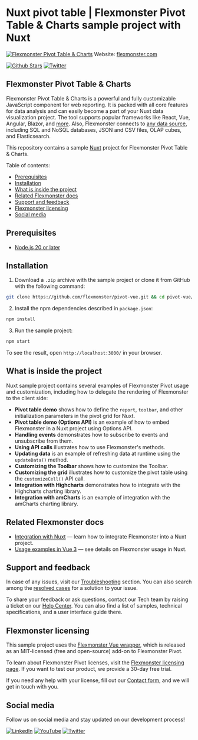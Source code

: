 # Nuxt pivot table | Flexmonster Pivot Table & Charts sample project with Nuxt
[![Flexmonster Pivot Table & Charts](https://cdn.flexmonster.com/readmes/vue.webp)](https://www.flexmonster.com?r=sample_nuxt)
Website: [flexmonster.com](https://www.flexmonster.com?r=sample_nuxt)

[![Github Stars](https://img.shields.io/github/stars/flexmonster?style=social)](https://github.com/flexmonster) [![Twitter](https://img.shields.io/twitter/follow/Flexmonster?style=social)](https://twitter.com/Flexmonster)

## Flexmonster Pivot Table & Charts
Flexmonster Pivot Table & Charts is a powerful and fully customizable JavaScript component for web reporting. It is packed with all core features for data analysis and can easily become a part of your Nuxt data visualization project. The tool supports popular frameworks like React, Vue, Angular, Blazor, and [more](https://www.flexmonster.com/doc/available-tutorials-integration?r=sample_nuxt). Also, Flexmonster connects to [any data source](https://www.flexmonster.com/doc/supported-data-sources?r=sample_nuxt), including SQL and NoSQL databases, JSON and CSV files, OLAP cubes, and Elasticsearch. 

This repository contains a sample [Nuxt](https://nuxt.com/) project for Flexmonster Pivot Table & Charts.

Table of contents:

* [Prerequisites](#prerequisites)
* [Installation](#installation)
* [What is inside the project](#what-is-inside-the-project)
* [Related Flexmonster docs](#related-flexmonster-docs)
* [Support and feedback](#support-and-feedback)
* [Flexmonster licensing](#flexmonster-licensing)
* [Social media](#social-media)

## Prerequisites

- [Node.js 20 or later](https://nodejs.org/en/)

## Installation 

1. Download a `.zip` archive with the sample project or clone it from GitHub with the following command:

```bash
git clone https://github.com/flexmonster/pivot-vue.git && cd pivot-vue/nuxt
```

2. Install the npm dependencies described in `package.json`: 

```bash
npm install
```

3. Run the sample project: 

```bash
npm start
```

To see the result, open `http://localhost:3000/` in your browser.

## What is inside the project

Nuxt sample project contains several examples of Flexmonster Pivot usage and customization, including how to delegate the rendering of Flexmonster to the client side:

- **Pivot table demo** shows how to define the `report`, `toolbar`, and other initialization parameters in the pivot grid for Nuxt.
- **Pivot table demo (Options API)** is an example of how to embed Flexmonster in a Nuxt project using Options API.
- **Handling events** demonstrates how to subscribe to events and unsubscribe from them. 
- **Using API calls** illustrates how to use Flexmonster's methods. 
- **Updating data** is an example of refreshing data at runtime using the `updateData()` method.
- **Customizing the Toolbar** shows how to customize the Toolbar.
- **Customizing the grid** illustrates how to customize the pivot table using the `customizeCell()` API call.
- **Integration with Highcharts** demonstrates how to integrate with the Highcharts charting library.
- **Integration with amCharts** is an example of integration with the amCharts charting library.


## Related Flexmonster docs

- [Integration with Nuxt](https://www.flexmonster.com/doc/integration-with-nuxt/?r=sample_nuxt) — learn how to integrate Flexmonster into a Nuxt project.
- [Usage examples in Vue 3](https://www.flexmonster.com/doc/usage-examples-vue-3/?r=sample_nuxt) — see details on Flexmonster usage in Nuxt.

## Support and feedback

In case of any issues, visit our [Troubleshooting](https://www.flexmonster.com/doc/typical-errors?r=sample_nuxt) section. You can also search among the [resolved cases](https://www.flexmonster.com/technical-support?r=sample_nuxt) for a solution to your issue.

To share your feedback or ask questions, contact our Tech team by raising a ticket on our [Help Center](https://www.flexmonster.com/help-center?r=sample_nuxt). You can also find a list of samples, technical specifications, and a user interface guide there.

## Flexmonster licensing

This sample project uses the [Flexmonster Vue wrapper](https://github.com/flexmonster/vue-flexmonster), which is released as an MIT-licensed (free and open-source) add-on to Flexmonster Pivot.

To learn about Flexmonster Pivot licenses, visit the [Flexmonster licensing page](https://www.flexmonster.com/pivot-table-editions-and-pricing?r=sample_nuxt). 
If you want to test our product, we provide a 30-day free trial.

If you need any help with your license, fill out our [Contact form](https://www.flexmonster.com/contact-our-team?r=sample_nuxt), and we will get in touch with you.

## Social media

Follow us on social media and stay updated on our development process!

[![LinkedIn](https://img.shields.io/badge/LinkedIn-blue?style=for-the-badge&logo=linkedin&logoColor=white)](https://linkedin.com/company/flexmonster) [![YouTube](https://img.shields.io/badge/YouTube-red?style=for-the-badge&logo=youtube&logoColor=white)](https://youtube.com/user/FlexMonsterPivot) [![Twitter](https://img.shields.io/badge/Twitter-blue?style=for-the-badge&logo=twitter&logoColor=white)](https://twitter.com/flexmonster)
